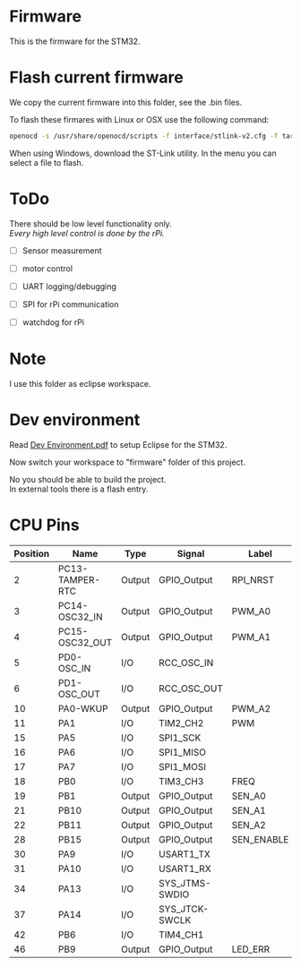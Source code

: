 # Firmware
This is the firmware for the STM32.

# Flash current firmware
We copy the current firmware into this folder, see the .bin files.

To flash these firmares with Linux or OSX use the following command:
```bash
openocd -s /usr/share/openocd/scripts -f interface/stlink-v2.cfg -f target/stm32f1x.cfg -c "reset_config none separate" -c "init" -c "reset halt" -c "flash write_image erase WaterCtrl_V1.bin 0x08000000" -c "reset run" -c shutdown
```

When using Windows, download the ST-Link utility. In the menu you can select a file to flash.


# ToDo
There should be low level functionality only.  
*Every high level control is done by the rPi.*
- [ ] Sensor measurement
- [ ] motor control
- [ ] UART logging/debugging
- [ ] SPI for rPi communication
- [ ] watchdog for rPi


# Note
I use this folder as eclipse workspace.

# Dev environment

Read [Dev Environment.pdf](https://raw.githubusercontent.com/janhieber/WaterCtrl/master/firmware/docu/Dev%20Environment.pdf)
to setup Eclipse for the STM32.

Now switch your workspace to "firmware" folder of this project.  

No you should be able to build the project.  
In external tools there is a flash entry.

# CPU Pins

|Position|Name           |Type  |Signal        |Label     |
|--------|---------------|------|--------------|----------|
|2       |PC13-TAMPER-RTC|Output|GPIO_Output   |RPI_NRST  |
|3       |PC14-OSC32_IN  |Output|GPIO_Output   |PWM_A0    |
|4       |PC15-OSC32_OUT |Output|GPIO_Output   |PWM_A1    |
|5       |PD0-OSC_IN     |I/O   |RCC_OSC_IN    |          |
|6       |PD1-OSC_OUT    |I/O   |RCC_OSC_OUT   |          |
|10      |PA0-WKUP       |Output|GPIO_Output   |PWM_A2    |
|11      |PA1            |I/O   |TIM2_CH2      |PWM       |
|15      |PA5            |I/O   |SPI1_SCK      |          |
|16      |PA6            |I/O   |SPI1_MISO     |          |
|17      |PA7            |I/O   |SPI1_MOSI     |          |
|18      |PB0            |I/O   |TIM3_CH3      |FREQ      |
|19      |PB1            |Output|GPIO_Output   |SEN_A0    |
|21      |PB10           |Output|GPIO_Output   |SEN_A1    |
|22      |PB11           |Output|GPIO_Output   |SEN_A2    |
|28      |PB15           |Output|GPIO_Output   |SEN_ENABLE|
|30      |PA9            |I/O   |USART1_TX     |          |
|31      |PA10           |I/O   |USART1_RX     |          |
|34      |PA13           |I/O   |SYS_JTMS-SWDIO|          |
|37      |PA14           |I/O   |SYS_JTCK-SWCLK|          |
|42      |PB6            |I/O   |TIM4_CH1      |          |
|46      |PB9            |Output|GPIO_Output   |LED_ERR   |

